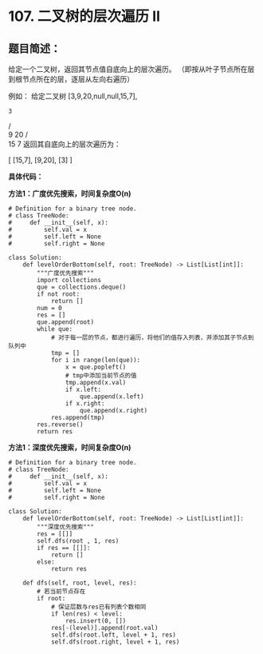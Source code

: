 # 107. 二叉树的层次遍历 II
## 题目简述：
给定一个二叉树，返回其节点值自底向上的层次遍历。 （即按从叶子节点所在层到根节点所在的层，逐层从左向右遍历）

例如：
给定二叉树 [3,9,20,null,null,15,7],

    3
   / \
  9  20
    /  \
   15   7
返回其自底向上的层次遍历为：

[
  [15,7],
  [9,20],
  [3]
]
    
**具体代码：**

**方法1：广度优先搜索，时间复杂度O(n)**
	
	# Definition for a binary tree node.
	# class TreeNode:
	#     def __init__(self, x):
	#         self.val = x
	#         self.left = None
	#         self.right = None
	
	class Solution:
	    def levelOrderBottom(self, root: TreeNode) -> List[List[int]]:
	        """广度优先搜索"""
	        import collections
	        que = collections.deque()
	        if not root:
	            return []
	        num = 0
	        res = []
	        que.append(root)
	        while que:
	            # 对于每一层的节点，都进行遍历，将他们的值存入列表，并添加其子节点到队列中
	            tmp = []
	            for i in range(len(que)):
	                x = que.popleft()
	                # tmp中添加当前节点的值
	                tmp.append(x.val)
	                if x.left:
	                    que.append(x.left)
	                if x.right:
	                    que.append(x.right)
	            res.append(tmp)
	        res.reverse()
	        return res
            
**方法1：深度优先搜索，时间复杂度O(n)** 
                 
	# Definition for a binary tree node.
	# class TreeNode:
	#     def __init__(self, x):
	#         self.val = x
	#         self.left = None
	#         self.right = None
	
	class Solution:
	    def levelOrderBottom(self, root: TreeNode) -> List[List[int]]:
	        """深度优先搜索"""
	        res = [[]]
	        self.dfs(root , 1, res)
	        if res == [[]]:
	            return []
	        else:
	            return res
	
	    def dfs(self, root, level, res):
	        # 若当前节点存在
	        if root:
	            # 保证层数与res已有列表个数相同
	            if len(res) < level:
	                res.insert(0, [])
	            res[-(level)].append(root.val)
	            self.dfs(root.left, level + 1, res)
	            self.dfs(root.right, level + 1, res)


